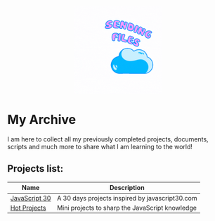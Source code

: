 <p align="center">
  <img src="https://raw.githubusercontent.com/IAmTahazzot/Archive/main/archive.gif" alt="archive logo" width="200px" height="200px" />
</p>

# My Archive

I am here to collect all my previously completed projects, documents, scripts and much more to share what I am learning to the world! 

## Projects list:

| Name               | Description                                            |
|--------------------|--------------------------------------------------------|
| [JavaScript 30][1] | A 30 days projects inspired by javascript30.com        |
| [Hot Projects][2]  | Mini projects to sharp the JavaScript knowledge        |

[1]: ./projects/javascript30
[2]: ./projects/hot-projects
